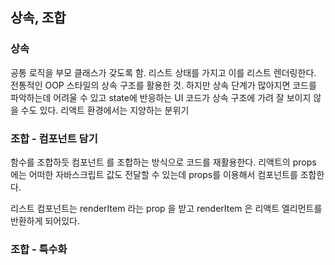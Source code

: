 
## 상속, 조합

### 상속

공통 로직을 부모 클래스가 갖도록 함. 리스트 상태를 가지고 이를 리스트 렌더링한다. 전통적인 OOP 스타일의 상속 구조를 활용한 것. 하지만 상속 단계가 많아지면 코드를 파악하는데 어려울 수 있고 state에 반응하는 UI 코드가 상속 구조에 가려 잘 보이지 않을 수도 있다. 리액트 환경에서는 지양하는 분위기

### 조합 - 컴포넌트 담기

함수를 조합하듯 컴포넌트  를 조합하는 방식으로 코드를 재활용한다. 리액트의 props 에는 어떠한 자바스크립트 값도 전달할 수 있는데 props를 이용해서 컴포넌트를 조합한다. 

리스트 컴포넌트는 renderItem 라는 prop 을 받고 renderItem 은 리액트 엘리먼트를 반환하게 되어있다.

### 조합 - 특수화



